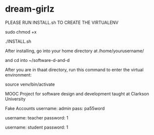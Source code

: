 dream-girlz
===========

PLEASE RUN INSTALL.sh TO CREATE THE VIRTUALENV


sudo chmod +x


./INSTALL.sh


After installing, go into your home directory at /home/yourusername/

and cd into ~/software-d-and-d

After you are in thaat directory, run this command to enter the virtual environment:

source venv/bin/activate


MOOC Project for software design and development taught at Clarkson University


Fake Accounts
username: admin
pass: pa55word

username: teacher
password: 1

username: student
password: 1


